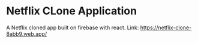 # Netflix CLone Application
A Netflix cloned app built on firebase with react. Link: https://netflix-clone-8abb9.web.app/
